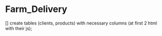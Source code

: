 # Farm_Delivery

[] create tables (clients, products) with necessary columns (at first 2 html with their js);